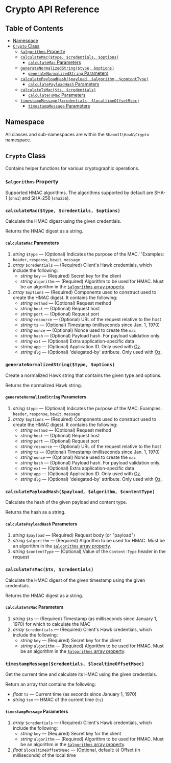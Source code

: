 Crypto API Reference
====================

Table of Contents
-----------------

<!--lint disable list-item-spacing-->

- [Namespace](#namespace)
- [`Crypto` Class](#crypto-class)
  - [`$algorithms` Property](#algorithms-property)
  - [`calculateMac($type, $credentials, $options)`](#calculatemactype-credentials-options)
    - [`calculateMac` Parameters](#calculatemac-parameters)
  - [`generateNormalizedString($type, $options)`](#generatenormalizedstringtype-options)
    - [`generateNormalizedString` Parameters](#generatenormalizedstring-parameters)
  - [`calculatePayloadHash($payload, $algorithm, $contentType)`](#calculatepayloadhashpayload-algorithm-contenttype)
    - [`calculatePayloadHash` Parameters](#calculatepayloadhash-parameters)
  - [`calculateTsMac($ts, $credentials)`](#calculatetsmacts-credentials)
    - [`calculateTsMac` Parameters](#calculatetsmac-parameters)
  - [`timestampMessage($credentials, $localtimeOffsetMsec)`](#timestampmessagecredentials-localtimeoffsetmsec)
    - [`timestampMessage` Parameters](#timestampmessage-parameters)

Namespace
---------

All classes and sub-namespaces are within the `Shawm11\Hawk\Crypto` namespace.

`Crypto` Class
--------------

Contains helper functions for various cryptographic operations.

### `$algorithms` Property

Supported HMAC algorithms. The algorithms supported by default are SHA-1
(`sha1`) and SHA-256 (`sha256`).

### `calculateMac($type, $credentials, $options)`

Calculate the HMAC digest using the given credentials.

Returns the HMAC digest as a string.

#### `calculateMac` Parameters

1. _string_ `$type` — (Optional) Indicates the purpose of the MAC.'
   'Examples: `header`, `response`, `bewit`, `message`
1. _array_ `$credentials` — (Required) Client's Hawk credentials, which include
   the following:
   - _string_ `key` — (Required) Secret key for the client
   - _string_ `algorithm` — (Required) Algorithm to be used for HMAC. Must be an
     algorithm in the [`$algorithms` array property](#algorithms-property).
1. _array_ `$options` — (Required) Components used to construct used to create
   the HMAC digest. It contains the following:
   - _string_ `method` — (Optional) Request method
   - _string_ `host` — (Optional) Request host
   - _string_ `port` — (Optional) Request port
   - _string_ `resource` — (Optional) URL of the request relative to the host
   - _string_ `ts` — (Optional) Timestamp (milliseconds since Jan. 1, 1970)
   - _string_ `nonce` — (Optional) Nonce used to create the `mac`
   - _string_ `hash` — (Optional) Payload hash. For payload validation only.
   - _string_ `ext` — (Optional) Extra application-specific data
   - _string_ `app` — (Optional) Application ID. Only used with [Oz](https://github.com/shawm11/oz-auth-php).
   - _string_ `dlg` — (Optional) 'delegated-by' attribute. Only used with [Oz](https://github.com/shawm11/oz-auth-php).

### `generateNormalizedString($type, $options)`

Create a normalized Hawk string that contains the given type and options.

Returns the normalized Hawk string.

#### `generateNormalizedString` Parameters

1. _string_ `$type` — (Optional) Indicates the purpose of the MAC.
   Examples: `header`, `response`, `bewit`, `message`
1. _array_ `$options` — (Required) Components used to construct used to create
   the HMAC digest. It contains the following:
   - _string_ `method` — (Optional) Request method
   - _string_ `host` — (Optional) Request host
   - _string_ `port` — (Optional) Request port
   - _string_ `resource` — (Optional) URL of the request relative to the host
   - _string_ `ts` — (Optional) Timestamp (milliseconds since Jan. 1, 1970)
   - _string_ `nonce` — (Optional) Nonce used to create the `mac`
   - _string_ `hash` — (Optional) Payload hash. For payload validation only.
   - _string_ `ext` — (Optional) Extra application-specific data
   - _string_ `app` — (Optional) Application ID. Only used with [Oz](https://github.com/shawm11/oz-auth-php).
   - _string_ `dlg` — (Optional) 'delegated-by' attribute. Only used with [Oz](https://github.com/shawm11/oz-auth-php).

### `calculatePayloadHash($payload, $algorithm, $contentType)`

Calculate the hash of the given payload and content type.

Returns the hash as a string.

#### `calculatePayloadHash` Parameters

1. _string_ `$payload` — (Required) Request body (or "payload")
1. _string_ `$algorithm` — (Required) Algorithm to be used for HMAC. Must be an
   algorithm in the [`$algorithms` array property](#algorithms-property).
1. _string_ `$contentType` — (Optional) Value of the `Content-Type` header in
   the request

### `calculateTsMac($ts, $credentials)`

Calculate the HMAC digest of the given timestamp using the given credentials.

Returns the HMAC digest as a string.

#### `calculateTsMac` Parameters

1. _string_ `$ts` — (Required) Timestamp (as milliseconds since January 1, 1970)
   for which to calculate the MAC
1. _array_ `$credentials` — (Required) Client's Hawk credentials, which include
   the following:
   - _string_ `key` — (Required) Secret key for the client
   - _string_ `algorithm` — (Required) Algorithm to be used for HMAC. Must be an
     algorithm in the [`$algorithms` array property](#algorithms-property).

### `timestampMessage($credentials, $localtimeOffsetMsec)`

Get the current time and calculate its HMAC using the given credentials.

Return an array that contains the following:

- _float_ `ts` — Current time (as seconds since January 1, 1970)
- _string_ `tsm` — HMAC of the current time (`ts`)

#### `timestampMessage` Parameters

1. _array_ `$credentials` — (Required) Client's Hawk credentials, which include
   the following:
   - _string_ `key` — (Required) Secret key for the client
   - _string_ `algorithm` — (Required) Algorithm to be used for HMAC. Must be an
     algorithm in the [`$algorithms` array property](#algorithms-property).
1. _float_ `$localtimeOffsetMsec` — (Optional, default: `0`) Offset (in
   milliseconds) of the local time

<!--lint enable list-item-spacing-->
